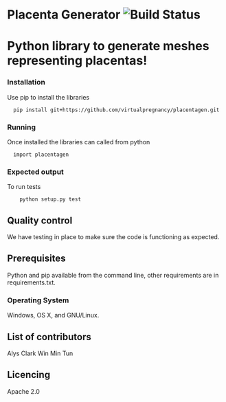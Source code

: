 # Placenta Generator ![Build Status](https://travis-ci.org/VirtualPregnancy/placentagen.svg?branch=develop)
# Python library to generate meshes representing placentas!


### Installation

Use pip to install the libraries
```
  pip install git+https://github.com/virtualpregnancy/placentagen.git
```
### Running

Once installed the libraries can called from python
```
  import placentagen
```

### Expected output
To run tests
```
    python setup.py test
```

## Quality control

We have testing in place to make sure the code is functioning as expected.

## Prerequisites

Python and pip available from the command line, other requirements are in requirements.txt.

### Operating System

Windows, OS X, and GNU/Linux.


## List of contributors
Alys Clark
Win Min Tun

## Licencing
Apache 2.0






